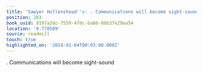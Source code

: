 ```yaml
---
title: 'Sawyer Hollenshead''s: . Communications will become sight-sound'
position: 283
book_uuid: 9197a3dc-7559-4fdc-ba86-80b37e29aa54
location: '0.778509'
source: readmill
touch: true
highlighted_on: '2014-01-04T00:03:00.000Z'
---
```


. Communications will become sight-sound